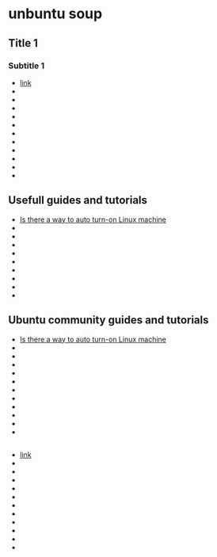 # unbuntu soup


## Title 1 

### Subtitle 1

- [link](https://address.selected)
- []()
- []()
- []()
- []()
- []()
- []()
- []()
- []()
- []()
- []()
- []()


## Usefull guides and tutorials

- [Is there a way to auto turn-on Linux machine](https://unix.stackexchange.com/questions/185475/is-there-a-way-to-auto-turn-on-linux-machine)
- []()
- []()
- []()
- []()
- []()
- []()
- []()
- []()
- []()


## Ubuntu community guides and tutorials

- [Is there a way to auto turn-on Linux machine](https://help.ubuntu.com/community/WakeOnLan)
- []()
- []()
- []()
- []()
- []()
- []()
- []()
- []()
- []()
- []()
- []()


## 

- [link](https://address.selected)
- []()
- []()
- []()
- []()
- []()
- []()
- []()
- []()
- []()
- []()
- []()
